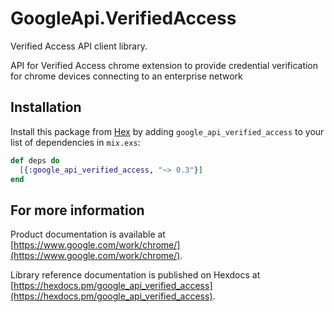 # GoogleApi.VerifiedAccess

Verified Access API client library.

API for Verified Access chrome extension to provide credential verification for chrome devices connecting to an enterprise network

## Installation

Install this package from [Hex](https://hex.pm) by adding
`google_api_verified_access` to your list of dependencies in `mix.exs`:

```elixir
def deps do
  [{:google_api_verified_access, "~> 0.3"}]
end
```

## For more information

Product documentation is available at [https://www.google.com/work/chrome/](https://www.google.com/work/chrome/).

Library reference documentation is published on Hexdocs at
[https://hexdocs.pm/google_api_verified_access](https://hexdocs.pm/google_api_verified_access).
